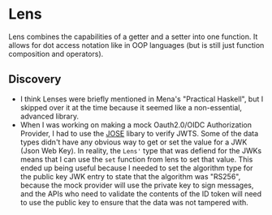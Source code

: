 # Lens

Lens combines the capabilities of a getter and a setter into one function. It allows for dot access notation like in OOP languages (but is still just function composition and operators).

## Discovery
- I think Lenses were briefly mentioned in Mena's "Practical Haskell", but I skipped over it at the time because it seemed like a non-essential, advanced library.
- When I was working on making a mock Oauth2.0/OIDC Authorization Provider, I had to use the [JOSE](https://hackage.haskell.org/package/jose-0.11/docs/Crypto-JOSE-JWK.html#t:JWKAlg) libary to verify JWTS. Some of the data types didn't have any obvious way to get or set the value for a JWK (Json Web Key). In reality, the `Lens'` type that was defiend for the JWKs means that I can use the `set` function from lens to set that value. This ended up being useful because I needed to set the algorithm type for the public key JWK entry to state that the algorithm was "RS256", because the mock provider will use the private key to sign messages, and the APIs who need to validate the contents of the ID token will need to use the public key to ensure that the data was not tampered with.
